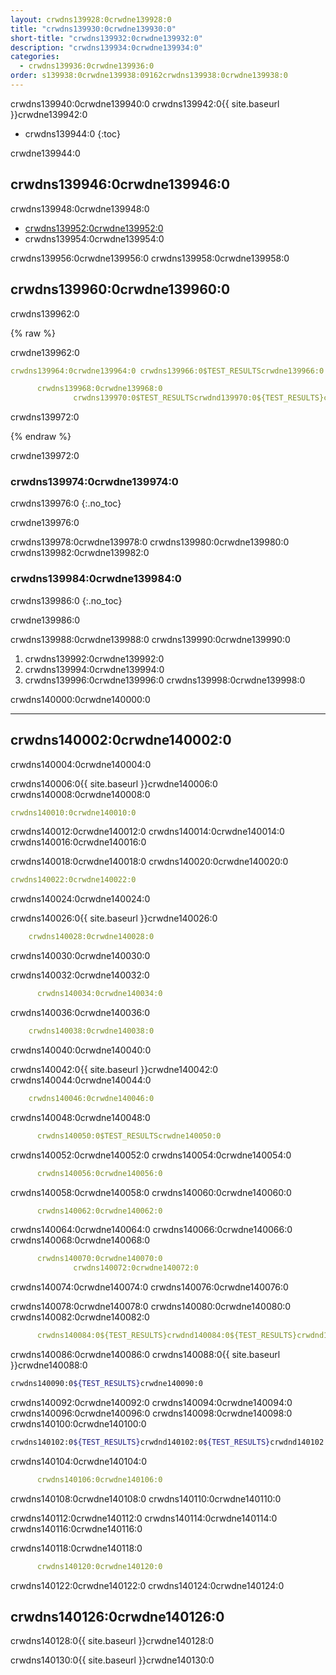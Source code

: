 ```yaml
---
layout: crwdns139928:0crwdne139928:0
title: "crwdns139930:0crwdne139930:0"
short-title: "crwdns139932:0crwdne139932:0"
description: "crwdns139934:0crwdne139934:0"
categories:
  - crwdns139936:0crwdne139936:0
order: s139938:0crwdne139938:09162crwdns139938:0crwdne139938:0
---
```

crwdns139940:0crwdne139940:0 crwdns139942:0{{ site.baseurl }}crwdne139942:0

- crwdns139944:0
{:toc}

crwdne139944:0

## crwdns139946:0crwdne139946:0

crwdns139948:0crwdne139948:0

- <a href="crwdns139950:0crwdne139950:0" target="_blank">crwdns139952:0crwdne139952:0</a>
- crwdns139954:0crwdne139954:0

crwdns139956:0crwdne139956:0 crwdns139958:0crwdne139958:0

## crwdns139960:0crwdne139960:0

crwdns139962:0

{% raw %}

crwdne139962:0

```yaml
crwdns139964:0crwdne139964:0 crwdns139966:0$TEST_RESULTScrwdne139966:0

      crwdns139968:0crwdne139968:0
              crwdns139970:0$TEST_RESULTScrwdnd139970:0${TEST_RESULTS}crwdnd139970:0${TEST_RESULTS}crwdnd139970:0${TEST_RESULTS}crwdne139970:0
```

crwdns139972:0

{% endraw %}

crwdne139972:0

### crwdns139974:0crwdne139974:0

crwdns139976:0
{:.no_toc}

crwdne139976:0

crwdns139978:0crwdne139978:0 crwdns139980:0crwdne139980:0 crwdns139982:0crwdne139982:0

### crwdns139984:0crwdne139984:0

crwdns139986:0
{:.no_toc}

crwdne139986:0

crwdns139988:0crwdne139988:0 crwdns139990:0crwdne139990:0

1. crwdns139992:0crwdne139992:0
2. crwdns139994:0crwdne139994:0
3. crwdns139996:0crwdne139996:0 crwdns139998:0crwdne139998:0

crwdns140000:0crwdne140000:0

* * *

## crwdns140002:0crwdne140002:0

crwdns140004:0crwdne140004:0

crwdns140006:0{{ site.baseurl }}crwdne140006:0 crwdns140008:0crwdne140008:0

```yaml
crwdns140010:0crwdne140010:0
```

crwdns140012:0crwdne140012:0 crwdns140014:0crwdne140014:0 crwdns140016:0crwdne140016:0

crwdns140018:0crwdne140018:0 crwdns140020:0crwdne140020:0

```yaml
crwdns140022:0crwdne140022:0
```

crwdns140024:0crwdne140024:0

crwdns140026:0{{ site.baseurl }}crwdne140026:0

```yaml
    crwdns140028:0crwdne140028:0
```

crwdns140030:0crwdne140030:0

crwdns140032:0crwdne140032:0

```yaml
      crwdns140034:0crwdne140034:0
```

crwdns140036:0crwdne140036:0

```yaml
    crwdns140038:0crwdne140038:0
```

crwdns140040:0crwdne140040:0

crwdns140042:0{{ site.baseurl }}crwdne140042:0 crwdns140044:0crwdne140044:0

```yaml
    crwdns140046:0crwdne140046:0
```

crwdns140048:0crwdne140048:0

```yaml
      crwdns140050:0$TEST_RESULTScrwdne140050:0
```

crwdns140052:0crwdne140052:0 crwdns140054:0crwdne140054:0

```yaml
      crwdns140056:0crwdne140056:0
```

crwdns140058:0crwdne140058:0 crwdns140060:0crwdne140060:0

```yaml
      crwdns140062:0crwdne140062:0
```

crwdns140064:0crwdne140064:0 crwdns140066:0crwdne140066:0 crwdns140068:0crwdne140068:0

```yaml
      crwdns140070:0crwdne140070:0
              crwdns140072:0crwdne140072:0
```

crwdns140074:0crwdne140074:0 crwdns140076:0crwdne140076:0

crwdns140078:0crwdne140078:0 crwdns140080:0crwdne140080:0 crwdns140082:0crwdne140082:0

```yaml
      crwdns140084:0${TEST_RESULTS}crwdnd140084:0${TEST_RESULTS}crwdnd140084:0${TEST_RESULTS}crwdne140084:0
```

crwdns140086:0crwdne140086:0 crwdns140088:0{{ site.baseurl }}crwdne140088:0

```bash
crwdns140090:0${TEST_RESULTS}crwdne140090:0
```

crwdns140092:0crwdne140092:0 crwdns140094:0crwdne140094:0 crwdns140096:0crwdne140096:0 crwdns140098:0crwdne140098:0 crwdns140100:0crwdne140100:0

```bash
crwdns140102:0${TEST_RESULTS}crwdnd140102:0${TEST_RESULTS}crwdnd140102:0${TEST_RESULTS}crwdne140102:0
```

crwdns140104:0crwdne140104:0

```yaml
      crwdns140106:0crwdne140106:0
```

crwdns140108:0crwdne140108:0 crwdns140110:0crwdne140110:0

crwdns140112:0crwdne140112:0 crwdns140114:0crwdne140114:0 crwdns140116:0crwdne140116:0

crwdns140118:0crwdne140118:0

```yaml
      crwdns140120:0crwdne140120:0
```

crwdns140122:0crwdne140122:0 crwdns140124:0crwdne140124:0

## crwdns140126:0crwdne140126:0

crwdns140128:0{{ site.baseurl }}crwdne140128:0

crwdns140130:0{{ site.baseurl }}crwdne140130:0